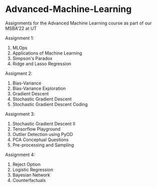 # Advanced-Machine-Learning
Assignments for the Advanced Machine Learning course as part of our MSBA'22 at UT

Assignment 1:  
  1. MLOps
  2. Applications of Machine Learning
  3. Simpson's Paradox
  4. Ridge and Lasso Regression

Assigment 2:  
  1. Bias-Variance
  2. Bias-Variance Exploration
  3. Gradient Descent
  4. Stochastic Gradient Descent
  5. Stochastic Gradient Descent Coding

Assignment 3:  
  1. Stochastic Gradient Descent II
  2. Tensorflow Playground
  3. Outlier Detection using PyOD
  4. PCA Conceptual Questions
  5. Pre-processing and Sampling

Assignment 4:  
  1. Reject Option
  2. Logistic Regression
  3. Bayesian Network
  4. Counterfactuals
